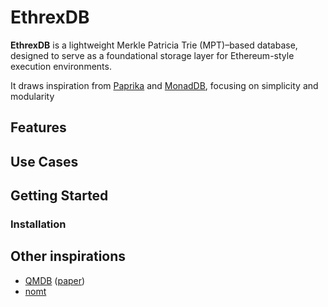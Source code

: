 # EthrexDB

**EthrexDB** is a lightweight Merkle Patricia Trie (MPT)–based database, designed to serve as a foundational storage layer for Ethereum-style execution environments.

It draws inspiration from [Paprika](https://github.com/NethermindEth/Paprika) and [MonadDB](https://docs.monad.xyz/monad-arch/execution/monaddb), focusing on simplicity and modularity

## Features


## Use Cases



## Getting Started

### Installation

## Other inspirations

- [QMDB](https://github.com/LayerZero-Labs/qmdb) ([paper](https://arxiv.org/pdf/2501.05262))
- [nomt](https://github.com/thrumdev/nomt)
